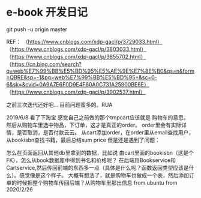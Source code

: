 # e-book 开发日记     
git push -u origin master

REF：
（https://www.cnblogs.com/xdp-gacl/p/3729033.html）
（https://www.cnblogs.com/xdp-gacl/p/3803033.html）
（https://www.cnblogs.com/xdp-gacl/p/3855702.html）
（https://cn.bing.com/search?q=web%E7%99%BB%E5%BD%95%E5%AE%9E%E7%8E%B0&qs=n&form=QBRE&sp=-1&pq=web%E7%99%BB%E5%BD%95+&sc=0-6&sk=&cvid=0A9A7E6F0D9E4F60A0C731A25900BE6E）
（https://www.cnblogs.com/xdp-gacl/p/3902537.html）


之前三次迭代还好吧...
目前问题蛮多的。RUA

2019/6/8
看了下淘宝  感觉自己之前做的那个tmpcart应该就是 购物车的意思。
然后从购物车里选中物品，下订单，这才是真正的order。
order里会有实际详情，是否取消，是否付款云云。
从cart添加order，在order里从email查找用户，从bookisbn查找书籍，最后总结sum price
但是还是遇到了问题：

怎么在页面返回从其他db里拿到的数据，比如说 由cart里面的bookisbn（这是个FK），怎么从book数据库中得到书名和价格呢？
在后端用Bookservice和Cartservice,然后传回前端的东西多一点（具体是什么呢？函数返回类型应该是什么）。感觉像是这个样子。
大概有想法了，就是购物车也做成一个表，然后添加订单的时候把整个购物车传回后端？从购物车里那出信息
from ubuntu
from 2020/2/26
